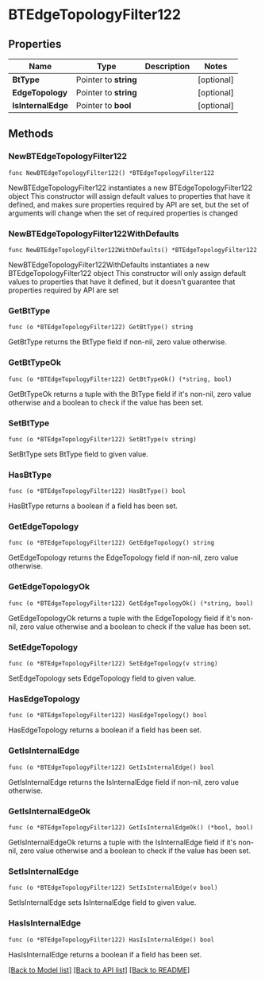 # BTEdgeTopologyFilter122

## Properties

Name | Type | Description | Notes
------------ | ------------- | ------------- | -------------
**BtType** | Pointer to **string** |  | [optional] 
**EdgeTopology** | Pointer to **string** |  | [optional] 
**IsInternalEdge** | Pointer to **bool** |  | [optional] 

## Methods

### NewBTEdgeTopologyFilter122

`func NewBTEdgeTopologyFilter122() *BTEdgeTopologyFilter122`

NewBTEdgeTopologyFilter122 instantiates a new BTEdgeTopologyFilter122 object
This constructor will assign default values to properties that have it defined,
and makes sure properties required by API are set, but the set of arguments
will change when the set of required properties is changed

### NewBTEdgeTopologyFilter122WithDefaults

`func NewBTEdgeTopologyFilter122WithDefaults() *BTEdgeTopologyFilter122`

NewBTEdgeTopologyFilter122WithDefaults instantiates a new BTEdgeTopologyFilter122 object
This constructor will only assign default values to properties that have it defined,
but it doesn't guarantee that properties required by API are set

### GetBtType

`func (o *BTEdgeTopologyFilter122) GetBtType() string`

GetBtType returns the BtType field if non-nil, zero value otherwise.

### GetBtTypeOk

`func (o *BTEdgeTopologyFilter122) GetBtTypeOk() (*string, bool)`

GetBtTypeOk returns a tuple with the BtType field if it's non-nil, zero value otherwise
and a boolean to check if the value has been set.

### SetBtType

`func (o *BTEdgeTopologyFilter122) SetBtType(v string)`

SetBtType sets BtType field to given value.

### HasBtType

`func (o *BTEdgeTopologyFilter122) HasBtType() bool`

HasBtType returns a boolean if a field has been set.

### GetEdgeTopology

`func (o *BTEdgeTopologyFilter122) GetEdgeTopology() string`

GetEdgeTopology returns the EdgeTopology field if non-nil, zero value otherwise.

### GetEdgeTopologyOk

`func (o *BTEdgeTopologyFilter122) GetEdgeTopologyOk() (*string, bool)`

GetEdgeTopologyOk returns a tuple with the EdgeTopology field if it's non-nil, zero value otherwise
and a boolean to check if the value has been set.

### SetEdgeTopology

`func (o *BTEdgeTopologyFilter122) SetEdgeTopology(v string)`

SetEdgeTopology sets EdgeTopology field to given value.

### HasEdgeTopology

`func (o *BTEdgeTopologyFilter122) HasEdgeTopology() bool`

HasEdgeTopology returns a boolean if a field has been set.

### GetIsInternalEdge

`func (o *BTEdgeTopologyFilter122) GetIsInternalEdge() bool`

GetIsInternalEdge returns the IsInternalEdge field if non-nil, zero value otherwise.

### GetIsInternalEdgeOk

`func (o *BTEdgeTopologyFilter122) GetIsInternalEdgeOk() (*bool, bool)`

GetIsInternalEdgeOk returns a tuple with the IsInternalEdge field if it's non-nil, zero value otherwise
and a boolean to check if the value has been set.

### SetIsInternalEdge

`func (o *BTEdgeTopologyFilter122) SetIsInternalEdge(v bool)`

SetIsInternalEdge sets IsInternalEdge field to given value.

### HasIsInternalEdge

`func (o *BTEdgeTopologyFilter122) HasIsInternalEdge() bool`

HasIsInternalEdge returns a boolean if a field has been set.


[[Back to Model list]](../README.md#documentation-for-models) [[Back to API list]](../README.md#documentation-for-api-endpoints) [[Back to README]](../README.md)


